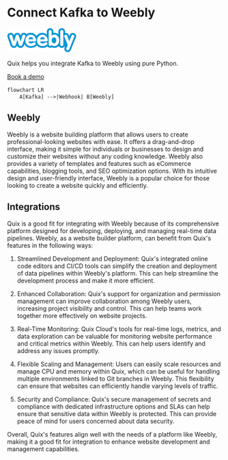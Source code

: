# Connect Kafka to Weebly

![](./images/logo_1.jpg)

Quix helps you integrate Kafka to Weebly using pure Python.

<div>
<a class="md-button md-button--primary" href="https://share.hsforms.com/1iW0TmZzKQMChk0lxd_tGiw4yjw2?__hstc=175542013.2303933fbd746c0ac86d9ccbe9bc9100.1728383268831.1729603416735.1729620918855.31&__hssc=175542013.1.1729620918855&__hsfp=2132701734" target="_blank" style="margin-right:.5rem;">Book a demo</a>
<br/>
</div>

```mermaid
flowchart LR
    A[Kafka] -->|Webhook| B[Weebly]
```

## Weebly

Weebly is a website building platform that allows users to create professional-looking websites with ease. It offers a drag-and-drop interface, making it simple for individuals or businesses to design and customize their websites without any coding knowledge. Weebly also provides a variety of templates and features such as eCommerce capabilities, blogging tools, and SEO optimization options. With its intuitive design and user-friendly interface, Weebly is a popular choice for those looking to create a website quickly and efficiently.

## Integrations

Quix is a good fit for integrating with Weebly because of its comprehensive platform designed for developing, deploying, and managing real-time data pipelines. Weebly, as a website builder platform, can benefit from Quix's features in the following ways:

1. Streamlined Development and Deployment: Quix's integrated online code editors and CI/CD tools can simplify the creation and deployment of data pipelines within Weebly's platform. This can help streamline the development process and make it more efficient.

2. Enhanced Collaboration: Quix's support for organization and permission management can improve collaboration among Weebly users, increasing project visibility and control. This can help teams work together more effectively on website projects.

3. Real-Time Monitoring: Quix Cloud's tools for real-time logs, metrics, and data exploration can be valuable for monitoring website performance and critical metrics within Weebly. This can help users identify and address any issues promptly.

4. Flexible Scaling and Management: Users can easily scale resources and manage CPU and memory within Quix, which can be useful for handling multiple environments linked to Git branches in Weebly. This flexibility can ensure that websites can efficiently handle varying levels of traffic.

5. Security and Compliance: Quix's secure management of secrets and compliance with dedicated infrastructure options and SLAs can help ensure that sensitive data within Weebly is protected. This can provide peace of mind for users concerned about data security.

Overall, Quix's features align well with the needs of a platform like Weebly, making it a good fit for integration to enhance website development and management capabilities.

